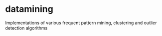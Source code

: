 # datamining
Implementations of various frequent pattern mining, clustering and outlier detection algorithms 

